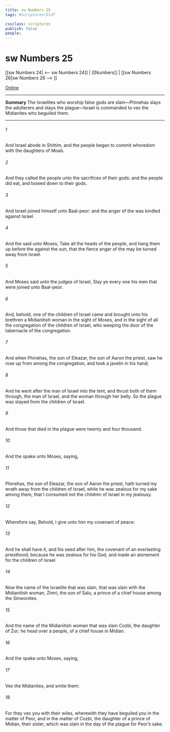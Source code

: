 ```yaml
---
title: sw Numbers 25
tags: #Scriptures\OldT

cssclass: scriptures
publish: false
people:
---
```


# sw Numbers 25
[[sw Numbers 24| <-- sw Numbers 24]] | [[Numbers]] | [[sw Numbers 26|sw Numbers 26 --> ]]

[Online](https://churchofjesuschrist.org/study/scriptures/ot/num/25?lang=eng)

---
__Summary__
The Israelites who worship false gods are slain—Phinehas slays the adulterers and stays the plague—Israel is commanded to vex the Midianites who beguiled them.

---
###### 1 
And Israel abode in Shittim, and the people began to commit whoredom with the daughters of Moab.

###### 2 
And they called the people unto the sacrifices of their gods: and the people did eat, and bowed down to their gods.

###### 3 
And Israel joined himself unto Baal-peor: and the anger of the  was kindled against Israel.

###### 4 
And the  said unto Moses, Take all the heads of the people, and hang them up before the  against the sun, that the fierce anger of the  may be turned away from Israel.

###### 5 
And Moses said unto the judges of Israel, Slay ye every one his men that were joined unto Baal-peor.

###### 6 
And, behold, one of the children of Israel came and brought unto his brethren a Midianitish woman in the sight of Moses, and in the sight of all the congregation of the children of Israel, who  weeping  the door of the tabernacle of the congregation.

###### 7 
And when Phinehas, the son of Eleazar, the son of Aaron the priest, saw  he rose up from among the congregation, and took a javelin in his hand;

###### 8 
And he went after the man of Israel into the tent, and thrust both of them through, the man of Israel, and the woman through her belly. So the plague was stayed from the children of Israel.

###### 9 
And those that died in the plague were twenty and four thousand.

###### 10 
And the  spake unto Moses, saying,

###### 11 
Phinehas, the son of Eleazar, the son of Aaron the priest, hath turned my wrath away from the children of Israel, while he was zealous for my sake among them, that I consumed not the children of Israel in my jealousy.

###### 12 
Wherefore say, Behold, I give unto him my covenant of peace:

###### 13 
And he shall have it, and his seed after him,  the covenant of an everlasting priesthood; because he was zealous for his God, and made an atonement for the children of Israel.

###### 14 
Now the name of the Israelite that was slain,  that was slain with the Midianitish woman,  Zimri, the son of Salu, a prince of a chief house among the Simeonites.

###### 15 
And the name of the Midianitish woman that was slain  Cozbi, the daughter of Zur; he  head over a people,  of a chief house in Midian.

###### 16 
And the  spake unto Moses, saying,

###### 17 
Vex the Midianites, and smite them:

###### 18 
For they vex you with their wiles, wherewith they have beguiled you in the matter of Peor, and in the matter of Cozbi, the daughter of a prince of Midian, their sister, which was slain in the day of the plague for Peor’s sake.

